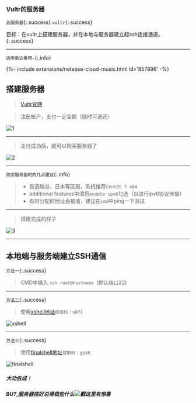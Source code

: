 ### Vultr的服务器
`云服务器`{:.success}
`vultr`{:.success}


目标：在vultr上搭建服务器，并在本地与服务器建立起ssh连接通道。
{:.success}

------

`边听歌边看吧~`{:.info}
<div>{%- include extensions/netease-cloud-music.html id='857896' -%}</div>


## 搭建服务器

> [Vultr官网](https://my.vultr.com/)  

> 注册帐户，支付一定金额（随时可退还)  

![1](http://i1.fuimg.com/691221/fc1c60621f4f06a3.png)

------

> 支付成功后，就可以购买服务器了  


![2](http://i1.fuimg.com/691221/834c31071eda474f.png)

------
  

`购买服务器时的几点建议`{:.info}  


> * 首选硅谷，日本等区服，系统推荐`CentOS 7 x64`
> * additional features中须将`enable ipv6`勾选（以进行ipv6协议传输）
> * 有时分配的地址会被墙，建议在`cmd`中ping一下测试  

------

> 搭建完成的样子  


![3](http://i1.fuimg.com/691221/9e02efe7ae070851.png)

------

## 本地端与服务端建立SSH通信

`方法一`{:.success}

> CMD中输入 `ssh root@hostname `(默认端口22)

------

`方法二`{:.success}

> 使用[xshell地址](https://pan.baidu.com/s/1qWjpfDaapu9SnpYl167Zaw)`提取码：s87l`  

![xshell](http://i1.fuimg.com/691221/1faf3d963b90587f.png)

------

`方法三`{:.success}

> 使用[finalshell地址](https://pan.baidu.com/s/1YwKK4W6Ofc2OL6qSzryEUw)`提取码：gp16`  

![finalshell](http://i1.fuimg.com/691221/b56868d8772dc3a2.png)



##### 大功告成！
##### BUT,服务器搭好总得做些什么![戳这里有惊喜]()

